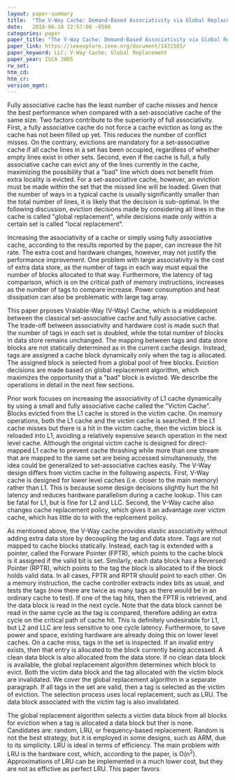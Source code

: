 ```yaml
---
layout: paper-summary
title:  "The V-Way Cache: Demand-Based Associativity via Global Replacement"
date:   2018-06-18 22:57:00 -0500
categories: paper
paper_title: "The V-Way Cache: Demand-Based Associativity via Global Replacement"
paper_link: https://ieeexplore.ieee.org/document/1431585/
paper_keyword: LLC; V-Way Cache; Global Replacement
paper_year: ISCA 2005
rw_set: 
htm_cd: 
htm_cr: 
version_mgmt: 
---
```


Fully associative cache has the least number of cache misses and hence the 
best performance when compared with a set-associative cache of the same size. Two factors
contribute to the superiority of full associativity. First, a fully associative cache do not 
force a cache eviction as long as the cache has not been filled up yet. This reduces the 
number of conflict misses. On the contrary, evictions are mandatory for a set-associative cache if all cache lines
in a set has been occupied, regardless of whether empty lines exist in other sets. Second, even if the 
cache is full, a fully associative cache can evict any of the lines currently in the cache, maximizing the 
possibility that a "bad" line which does not benefit from extra locality is evicted. For a set-associative 
cache, however, an eviction must be made within the set that the missed line will be loaded. Given that the 
number of ways in a typical cache is usually significantly smaller than the total number of lines, it is likely 
that the decision is sub-optimal. In the following discussion, eviction decisions made by considering all lines 
in the cache is called "global replacement", while decisions made only within a certain set is called "local replacement".

Increasing the associativity of a cache or simply using fully associative cache, according to the results reported 
by the paper, can increase the hit rate. The extra cost and hardware changes, however, may not justify the performance
improvement. One problem with large associativity is the cost of extra data store, as the number of tags in each
way must equal the number of blocks allocated to that way. Furthermore, the latency of tag comparison, which is on
the critical path of memory instructions, increases as the number of tags to compare increase. Power consumption
and heat dissipation can also be problematic with large tag array.

This paper prposes Vraiable-Way (V-Way) Cache, which is a middlepoint between the classical set-associative cache and fully
associative cache. The trade-off between associativity and hardware cost is made such that the number of tags in 
each set is doubled, while the total number of blocks in data store remains unchanged. The mapping between tags and 
data store blocks are not statically determined as in the current cache design. Instead, tags are assigned a cache 
block dynamically only when the tag is allocated. The assigned block is selected from a global pool of free blocks. 
Eviction decisions are made based on global replacement algorithm, which maximizes the opportunity that a "bad" block 
is evicted. We describe the operations in detail in the next few sections.

Prior work focuses on increasing the associativity of L1 cache dynamically by using a small and fully associative
cache called the "Victim Cache". Blocks evicted from the L1 cache is stored in the victim cache. On memory operations,
both the L1 cache and the victim cache is searched. If the L1 cache misses but there is a hit in the victim cache, then
the victim block is reloaded into L1, avoiding a relatively expensive search operation in the next level cache. 
Although the original victim cache is designed for direct-mapped L1 cache to prevent cache thrashing while more 
than one stream that are mapped to the same set are being accessed simultaneously, the idea could be generalized 
to set-associative caches easily. The V-Way design differs from victim cache in the following aspects. First,
V-Way cache is designed for lower level caches (i.e. closer to the main memory) rather than L1. This is because 
some design decisions slightly hurt the hit latency and reduces hardware parallelism during a cache lookup. This 
can be fatal for L1, but is fine for L2 and LLC. Second, the V-Way cache also changes cache replacement policy,
which gives it an advantage over victim cache, which has little do to with the replcement policy. 

As mentioned above, the V-Way cache provides elastic associativity without adding extra data store by 
decoupling the tag and data store. Tags are not mapped to cache blocks statically. Instead, each tag is extended with
a pointer, called the Forware Pointer (FPTR), which points to the cache block is it assigned if the valid bit
is set. Similarly, each data block has a Reversed Pointer (RPTR), which points to the tag the block is allocated
to if the block holds valid data. In all cases, FPTR and RPTR should point to each other. On a memory instruction, 
the cache controller extracts index bits as usual, and tests the tags (now there are twice as many tags as 
there would be in an ordinary cache to test). If one of the tag hits, then the FPTR is retrieved, and the data block
is read in the next cycle. Note that the data block cannot be read in the same cycle as the tag is compared, therefore
adding an extra cycle on the critical path of cache hit. This is definitely undesirable for L1, but L2 and LLC are 
less sensitive to one cycle latency. Furthermore, to save power and space, existing hardware are already doing this 
on lower level caches. On a cache miss, tags in the set is inspected. If an invalid entry exists, then that entry is 
allocated to the block currently being accessed. A clean data block is also allocated from the data store. If no clean
data block is available, the global replacement algorithm determines which block to evict. Both the victim data block 
and the tag allocated with the victim block are invalidated. We cover the global replacement algorithm in a separate 
paragraph. If all tags in the set are valid, then a tag is selected as the victim of eviction. The selection process 
uses local replacement, such as LRU. The data block associated with the victim tag is also invalidated.

The global replacement algorithm selects a victim data block from all blocks for eviction when a tag is 
allocated a data block but ther is none. Candidates are: random, LRU, or frequency-based replacement. 
Random is not the best strategy, but it is employed in some designs, such as ARM, due to its simplicity.
LRU is ideal in terms of efficiency. The main problem with LRU is the hardware cost, which, according to 
the paper, is O(n<sup>2</sup>). Approximations of LRU can be implemented in a much lower cost, but they 
are not as effictive as perfect LRU. This paper favors